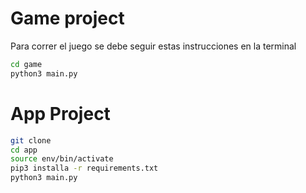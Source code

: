 # Game project

Para correr el juego se debe seguir estas instrucciones en la terminal

```sh
cd game
python3 main.py
```

# App Project
```sh
git clone
cd app 
source env/bin/activate
pip3 installa -r requirements.txt
python3 main.py
```